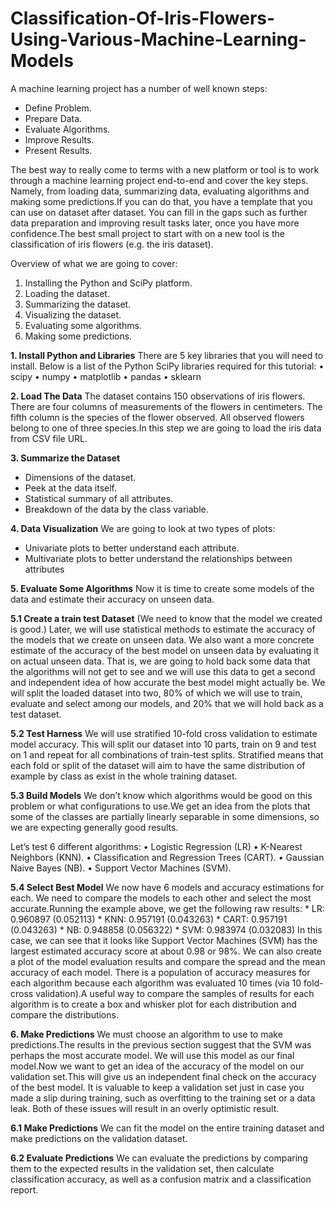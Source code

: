 # Classification-Of-Iris-Flowers-Using-Various-Machine-Learning-Models

A machine learning project has a number of well known steps:
* Define Problem.
* Prepare Data.
* Evaluate Algorithms.
* Improve Results.
* Present Results.

The best way to really come to terms with a new platform or tool is to work through a machine learning project end-to-end and cover the key steps. Namely, from loading data, summarizing data, evaluating algorithms and making some predictions.If you can do that, you have a template that you can use on dataset after dataset. You can fill in the gaps such as further data preparation and improving result tasks later, once you have more confidence.The best small project to start with on a new tool is the classification of iris flowers (e.g. the iris dataset).

Overview of what we are going to cover:
1. Installing the Python and SciPy platform.
2. Loading the dataset.
3. Summarizing the dataset.
4. Visualizing the dataset.
5. Evaluating some algorithms.
6. Making some predictions.

**1. Install Python and Libraries**
There are 5 key libraries that you will need to install. Below is a list of the Python SciPy libraries required for this tutorial:
• scipy
• numpy
• matplotlib
• pandas
• sklearn

**2. Load The Data**
The dataset contains 150 observations of iris flowers. There are four columns of measurements of the flowers in centimeters. The fifth column is the species of the flower observed. All observed flowers belong to one of three species.In this step we are going to load the iris data from CSV file URL.

**3. Summarize the Dataset**
* Dimensions of the dataset.
* Peek at the data itself.
* Statistical summary of all attributes.
* Breakdown of the data by the class variable.

**4. Data Visualization**
We are going to look at two types of plots:
* Univariate plots to better understand each attribute.
* Multivariate plots to better understand the relationships between attributes

**5. Evaluate Some Algorithms**
Now it is time to create some models of the data and estimate their accuracy on unseen data.

   **5.1 Create a train test Dataset**
     (We need to know that the model we created is good.)
     Later, we will use statistical methods to estimate the accuracy of the models that we create on unseen data. We also want a more concrete estimate of the accuracy of the best model on unseen data by evaluating it on actual unseen data.
That is, we are going to hold back some data that the algorithms will not get to see and we will use this data to get a second and independent idea of how accurate the best model might actually be.
     We will split the loaded dataset into two, 80% of which we will use to train, evaluate and select among our models, and 20% that we will hold back as a test dataset.
     
  **5.2 Test Harness**
    We will use stratified 10-fold cross validation to estimate model accuracy. This will split our dataset into 10 parts, train on 9 and test on 1 and repeat for all combinations of train-test splits. Stratified means that each fold or split of the dataset will aim to have the same distribution of example by class as exist in the whole training dataset.
    
   **5.3 Build Models**
    We don’t know which algorithms would be good on this problem or what configurations to use.We get an idea from the plots that some of the classes are partially linearly separable in some dimensions, so we are expecting generally good results.
    
Let’s test 6 different algorithms:
• Logistic Regression (LR)
• K-Nearest Neighbors (KNN).
• Classification and Regression Trees (CART).
• Gaussian Naive Bayes (NB).
• Support Vector Machines (SVM).

   **5.4 Select Best Model**
   We now have 6 models and accuracy estimations for each. We need to compare the models to each other and select the most accurate.Running the example above, we get the following raw results:
                                            * LR: 0.960897 (0.052113)
                                            * KNN: 0.957191 (0.043263)
                                            * CART: 0.957191 (0.043263)
                                            * NB: 0.948858 (0.056322)
                                            * SVM: 0.983974 (0.032083)
   In this case, we can see that it looks like Support Vector Machines (SVM) has the largest estimated accuracy score at about 0.98 or 98%.
We can also create a plot of the model evaluation results and compare the spread and the mean accuracy of each model. There is a population of accuracy measures for each algorithm because each algorithm was evaluated 10 times (via 10 fold-cross validation).A useful way to compare the samples of results for each algorithm is to create a box and whisker plot for each distribution and compare the distributions.

**6. Make Predictions**
We must choose an algorithm to use to make predictions.The results in the previous section suggest that the SVM was perhaps the most accurate model. We will use this model as our final model.Now we want to get an idea of the accuracy of the model on our validation set.This will give us an independent final check on the accuracy of the best model. It is valuable to keep a validation set just in case you made a slip during training, such as overfitting to the training set or a data leak. Both of these issues will result in an overly optimistic result.

   **6.1 Make Predictions**
   We can fit the model on the entire training dataset and make predictions on the validation dataset.

   **6.2 Evaluate Predictions**
   We can evaluate the predictions by comparing them to the expected results in the validation set, then calculate classification accuracy, as well as a confusion matrix and a classification report.
